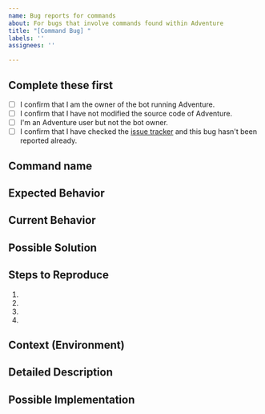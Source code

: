 ```yaml
---
name: Bug reports for commands
about: For bugs that involve commands found within Adventure
title: "[Command Bug] "
labels: ''
assignees: ''

---
```


<!--- Provide a general summary of the issue in the Title above -->

## Complete these first
- [ ] I confirm that I am the owner of the bot running Adventure.
- [ ] I confirm that I have not modified the source code of Adventure.
- [ ] I'm an Adventure user but not the bot owner.
- [ ] I confirm that I have checked the [issue tracker](../) and this bug hasn't been reported already.

## Command name

<!-- Replace this line with the name of the command -->

## Expected Behavior
<!--- Tell us what should happen -->

## Current Behavior
<!--- Ensure to add your Adventure version here, you can see it with `[p]adventureset version` --->
<!--- Tell us what happens instead of the expected behavior -->

## Possible Solution
<!--- Not obligatory, but suggest a fix/reason for the bug -->

## Steps to Reproduce
<!--- Provide a link to a live example, or an unambiguous set of steps to -->
<!--- reproduce this bug. Include code to reproduce, if relevant -->
1.
2.
3.
4.

## Context (Environment)
<!--- How has this issue affected you? What are you trying to accomplish? -->
<!--- Providing context helps us come up with a solution that is most useful in the real world -->

<!--- Provide a general summary of the issue in the Title above -->

## Detailed Description
<!--- Provide a detailed description of the change or addition you are proposing -->

## Possible Implementation
<!--- Not obligatory, but suggest an idea for implementing an addition or change -->
